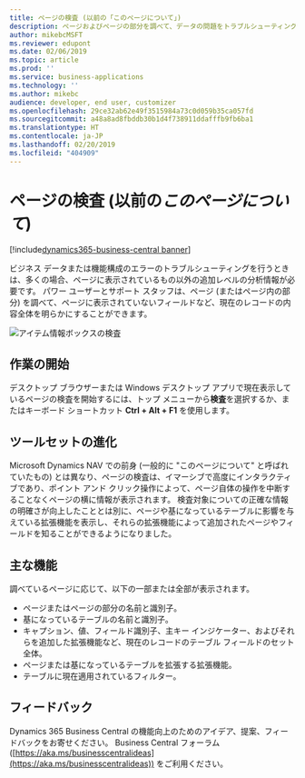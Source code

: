 ```yaml
---
title: ページの検査 (以前の「このページについて」)
description: ページおよびページの部分を調べて、データの問題をトラブルシューティングしたり、基になっているデータ モデルを理解したりします。 ページ インスペクターは、現在のレコード、フィルター、およびページに影響を与えている拡張機能についての情報を明らかにします。 以前は「このページについて」、それより前は「ズーム」と呼ばれていました。
author: mikebcMSFT
ms.reviewer: edupont
ms.date: 02/06/2019
ms.topic: article
ms.prod: ''
ms.service: business-applications
ms.technology: ''
ms.author: mikebc
audience: developer, end user, customizer
ms.openlocfilehash: 29ce32ab62e49f3515984a73c0d059b35ca057fd
ms.sourcegitcommit: a48a8ad8fbddb30b1d4f738911ddafffb9fb6ba1
ms.translationtype: HT
ms.contentlocale: ja-JP
ms.lasthandoff: 02/20/2019
ms.locfileid: "404909"
---
```

# <a name="page-inspection-formerly-about-this-page"></a>ページの検査 (以前の*このページについて*)
[!include[dynamics365-business-central banner](../includes/dynamics365-business-central.md)]

ビジネス データまたは機能構成のエラーのトラブルシューティングを行うときは、多くの場合、ページに表示されているもの以外の追加レベルの分析情報が必要です。 パワー ユーザーとサポート スタッフは、ページ (またはページ内の部分) を調べて、ページに表示されていないフィールドなど、現在のレコードの内容全体を明らかにすることができます。

![アイテム情報ボックスの検査](media/page-inspector.png "情報ボックスの 1 つが検査されているアイテム カードの横にあるページの検査ウィンドウ")

## <a name="getting-started"></a>作業の開始
デスクトップ ブラウザーまたは Windows デスクトップ アプリで現在表示しているページの検査を開始するには、トップ メニューから**検査**を選択するか、またはキーボード ショートカット **Ctrl + Alt + F1** を使用します。

## <a name="an-evolution-of-the-toolset"></a>ツールセットの進化
Microsoft Dynamics NAV での前身 (一般的に "このページについて" と呼ばれていたもの) とは異なり、ページの検査は、イマーシブで高度にインタラクティブであり、ポイント アンド クリック操作によって、ページ自体の操作を中断することなくページの横に情報が表示されます。 検査対象についての正確な情報の明確さが向上したこととは別に、ページや基になっているテーブルに影響を与えている拡張機能を表示し、それらの拡張機能によって追加されたページやフィールドを知ることができるようになりました。

## <a name="feature-highlights"></a>主な機能
調べているページに応じて、以下の一部または全部が表示されます。

- ページまたはページの部分の名前と識別子。
- 基になっているテーブルの名前と識別子。
- キャプション、値、フィールド識別子、主キー インジケーター、およびそれらを追加した拡張機能など、現在のレコードのテーブル フィールドのセット全体。
- ページまたは基になっているテーブルを拡張する拡張機能。
- テーブルに現在適用されているフィルター。


<!--
 
## Try it now
Inspect the full record data for one of the products or services that you offer, by signing in to your online environment at https://businesscentral.dynamics.com/?page=30

## Resources
Inspecting pages
FAQ about inspecting pages
Keyboard Shortcuts

-->

## <a name="tell-us-what-you-think"></a>フィードバック
Dynamics 365 Business Central の機能向上のためのアイデア、提案、フィードバックをお寄せください。 Business Central フォーラム ([https://aka.ms/businesscentralideas](https://aka.ms/businesscentralideas)) をご利用ください。
